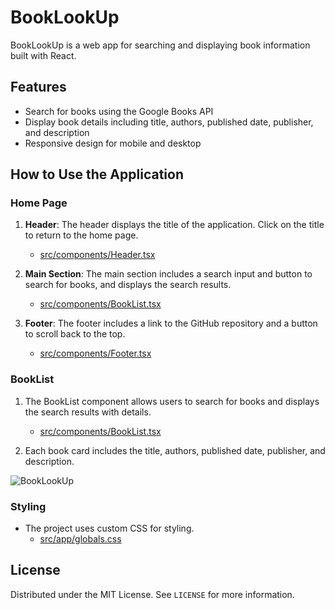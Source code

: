 # BookLookUp

BookLookUp is a web app for searching and displaying book information built with React.

## Features

- Search for books using the Google Books API
- Display book details including title, authors, published date, publisher, and description
- Responsive design for mobile and desktop

## How to Use the Application

### Home Page

1. **Header**: The header displays the title of the application. Click on the title to return to the home page.

   - [src/components/Header.tsx](/booklookup/src/components/Header.tsx)

2. **Main Section**: The main section includes a search input and button to search for books, and displays the search results.

   - [src/components/BookList.tsx](/booklookup/src/components/BookList.tsx)

3. **Footer**: The footer includes a link to the GitHub repository and a button to scroll back to the top.

   - [src/components/Footer.tsx](/booklookup/src/components/Footer.tsx)

### BookList

1. The BookList component allows users to search for books and displays the search results with details.

   - [src/components/BookList.tsx](/booklookup/src/components/BookList.tsx)

2. Each book card includes the title, authors, published date, publisher, and description.

![BookLookUp](/booklookup/public/images/booklookup.png)

### Styling

- The project uses custom CSS for styling.
  - [src/app/globals.css](/booklookup/src/app/globals.css)

## License

Distributed under the MIT License. See `LICENSE` for more information.
